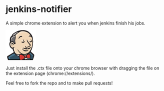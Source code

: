 # jenkins-notifier
A simple chrome extension to alert you when jenkins finish his jobs.

![alt tag](https://raw.githubusercontent.com/MaadMax/jenkins-notifier/master/icon.png)

Just install the .ctx file onto your chrome browser with dragging the file on the extension page (chrome://extensions/).

Feel free to fork the repo and to make pull requests!
